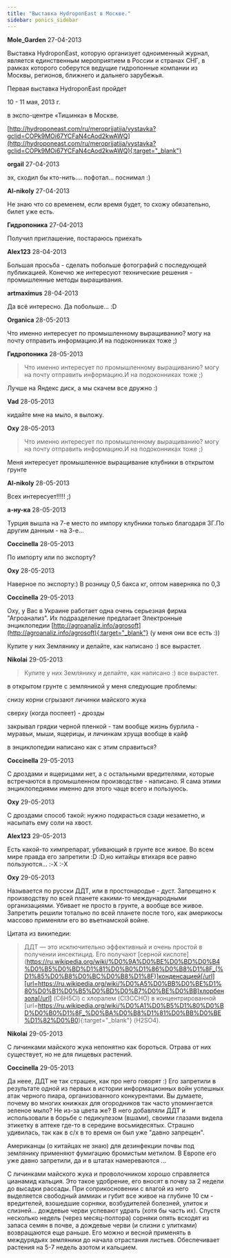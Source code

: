 ```yaml
---
title: "Выставка HydroponEast в Москве."
sidebar: ponics_sidebar
---
```


**Mole_Garden** 27-04-2013

Выставка HydroponEast, которую организует одноименный журнал, является единственным мероприятием в России и странах СНГ, в рамках которого соберутся ведущие гидропонные компании из Москвы, регионов, ближнего и дальнего зарубежья.

Первая выставка HydroponEast пройдет

10 - 11 мая, 2013 г.

в экспо-центре «Тишинка» в Москве.

[http://hydroponeast.com/ru/meroprijatija/vystavka?gclid=COPk9MOi67YCFaN4cAod2kwAWQ](http://hydroponeast.com/ru/meroprijatija/vystavka?gclid=COPk9MOi67YCFaN4cAod2kwAWQ){:target="_blank"}


**orgail** 27-04-2013

эх, сходил бы кто-нить.... пофотал... поснимал :)


**Al-nikoly** 27-04-2013

Не знаю что со временем, если время будет, то схожу обязательно, билет уже есть.


**Гидропоника** 27-04-2013

Получил приглашение, постараюсь приехать


**Alex123** 28-04-2013

Большая просьба - сделать побольше фотографий с последующей публикацией. Конечно же интересуют технические решения - промышленные методы выращивания. 


**artmaximus** 28-04-2013

Да всё интересно. Да побольше... :D


**Organica** 28-05-2013

Что именно интересует по промышленному выращиванию? могу на почту отправить информацию.И на подоконниках тоже ;)


**Гидропоника** 28-05-2013

> Что именно интересует по промышленному выращиванию? могу на почту отправить информацию.И на подоконниках тоже ;)

Лучше на Яндекс диск, а мы скачем все дружно :)


**Vad** 28-05-2013

кидайте мне на мыло, я выложу.


**Oxy** 28-05-2013

> Что именно интересует по промышленному выращиванию? могу на почту отправить информацию.И на подоконниках тоже ;) 

Меня интересует промышленное выращивание клубники в открытом грунте


**Al-nikoly** 28-05-2013

Всех интересует!!!!! ;)


**а-ну-ка** 28-05-2013

Турция вышла на 7-е место по импору клубники только благодаря ЗГ.По другим данным - на 3-е...


**Coccinella** 28-05-2013

По импорту или по экспорту?


**Oxy** 28-05-2013

Наверное по экспорту:) В розницу 0,5 бакса кг, оптом наверняка по 0,3


**Coccinella** 29-05-2013

Оху, у Вас в Украине работает одна очень серьезная фирма "Агроанализ". Их подразделение предлагает Электронные энциклопедии [http://agroanaliz.info/agrosoft](http://agroanaliz.info/agrosoft){:target="_blank"} (у меня они все есть :))

Купите у них Землянику и делайте, как написано :) все вырастет.


**Nikolai** 29-05-2013

> Купите у них Землянику и делайте, как написано :) все вырастет.

в открытом грунте с земляникой у меня следующие проблемы:

снизу корни сгрызают личинки майского жука

сверху (когда поспеет) - дрозды

закрывал грядки черной пленкой - там вообще жизнь бурлила - муравьи, мыши, ящерицы, и личинкам хруща вообще в кайф

в энциклопедии написано как с этим справиться?


**Coccinella** 29-05-2013

С дроздами и ящерицами нет, а с остальными вредителями, которые встречаются в промышленном производстве - написано. Я сама этими энциклопедиями именно для этого чаще всего и пользуюсь.


**Oxy** 29-05-2013

С дроздами способ такой: нужно подкрасться сзади незаметно, и насыпать ему соли на хвост.


**Alex123** 29-05-2013

Есть какой-то химпрепарат, убивающий в грунте все живое. Во всем мире правда его запретили :D :D,но китайцы втихаря все равно пользуются... :-X :-X


**Oxy** 29-05-2013

Называется по русски ДДТ, или в простонародье - дуст. Запрещено к производству по всей планете какими-то международными организациями. Убивает не просто в грунте, а вообще все живое. Запретить решили тотально по всей планете после того, как америкосы массово применяли его во въетнамской войне.

Цитата из википедии:

> ДДТ — это исключительно эффективный и очень простой в получении инсектицид. Его получают [серной кислоте](https://ru.wikipedia.org/wiki/%D0%9A%D0%BE%D0%BD%D0%B4%D0%B5%D0%BD%D1%81%D0%B0%D1%86%D0%B8%D1%8F_(%D1%85%D0%B8%D0%BC%D0%B8%D1%8F)]конденсацией[/url][url=https://ru.wikipedia.org/wiki/%D0%A5%D0%BB%D0%BE%D1%80%D0%B1%D0%B5%D0%BD%D0%B7%D0%BE%D0%BB]хлорбензола[/url] (C6H5Cl) с хлоралем (Cl3CCHO) в концентрированной [url=https://ru.wikipedia.org/wiki/%D0%A1%D0%B5%D1%80%D0%BD%D0%B0%D1%8F_%D0%BA%D0%B8%D1%81%D0%BB%D0%BE%D1%82%D0%B0){:target="_blank"} (H2SO4).



**Nikolai** 29-05-2013

С личинками майского жука непонятно как бороться. Отрава от них существует, но не для пищевых растений.


**Coccinella** 29-05-2013

Да неее, ДДТ не так страшен, как про него говорят :) Его запретили в результате одной из первых в истории информационных войн успешных атак черного пиара, организованного конкурентами. Вы думаете, почему во многих книжках для огородников так часто упомингается зеленое мыло? Не из-за цвета же? В него добавляли ДДТ и использовали в борьбе с педикулезом (вшами), своими глазами видела этикетку в аптеке где-то в середине восьмидесятых. Страшно удивилась, так как в с/х в то время он был уже "давно запрещен".

Американцы (о китайцах не знаю) для дезинфекции почвы под землянику применяют фумигацию бромистым метилом. В Европе его уже давно запретили, да и в штатах намереваются ...

С личинками майского жука и проволочником хорошо справляется цианамид кальция. Это такое удобрение, его вносят в почву за 2 недели до высадки рассады. При соприкосновении с влагой из него выделяется свободный аммиак и губит все живое на глубине 10 см - вредителей, взошедшие сорняки, возбудителей болезней, улиток и слизней... дождевые черви успевают удрать (хотя бы часть их). Спустя несколько недель (через месяц-полтора) сорняки опять всходят из запаса семян в почве, а дождевые черви (и слизни с улитками) возвращаются еще раньше. Его можно и весной применять в междурядьях земляники до начала отрастания листьев. Обеспечивает растения на 5-7 недель азотом и кальцием.


